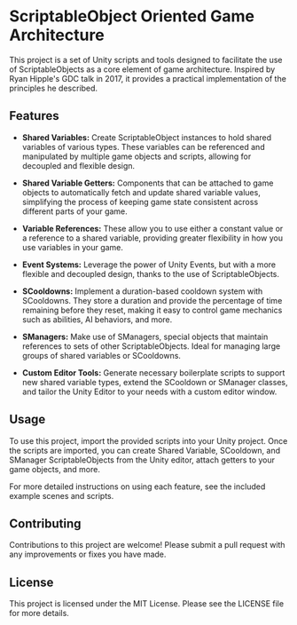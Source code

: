 # ScriptableObject Oriented Game Architecture

This project is a set of Unity scripts and tools designed to facilitate the use of ScriptableObjects as a core element of game architecture. Inspired by Ryan Hipple's GDC talk in 2017, it provides a practical implementation of the principles he described.

## Features

- **Shared Variables:** Create ScriptableObject instances to hold shared variables of various types. These variables can be referenced and manipulated by multiple game objects and scripts, allowing for decoupled and flexible design.

- **Shared Variable Getters:** Components that can be attached to game objects to automatically fetch and update shared variable values, simplifying the process of keeping game state consistent across different parts of your game.

- **Variable References:** These allow you to use either a constant value or a reference to a shared variable, providing greater flexibility in how you use variables in your game.

- **Event Systems:** Leverage the power of Unity Events, but with a more flexible and decoupled design, thanks to the use of ScriptableObjects.

- **SCooldowns:** Implement a duration-based cooldown system with SCooldowns. They store a duration and provide the percentage of time remaining before they reset, making it easy to control game mechanics such as abilities, AI behaviors, and more.

- **SManagers:** Make use of SManagers, special objects that maintain references to sets of other ScriptableObjects. Ideal for managing large groups of shared variables or SCooldowns.

- **Custom Editor Tools:** Generate necessary boilerplate scripts to support new shared variable types, extend the SCooldown or SManager classes, and tailor the Unity Editor to your needs with a custom editor window.

## Usage

To use this project, import the provided scripts into your Unity project. Once the scripts are imported, you can create Shared Variable, SCooldown, and SManager ScriptableObjects from the Unity editor, attach getters to your game objects, and more.

For more detailed instructions on using each feature, see the included example scenes and scripts.

## Contributing

Contributions to this project are welcome! Please submit a pull request with any improvements or fixes you have made.

## License

This project is licensed under the MIT License. Please see the LICENSE file for more details.
